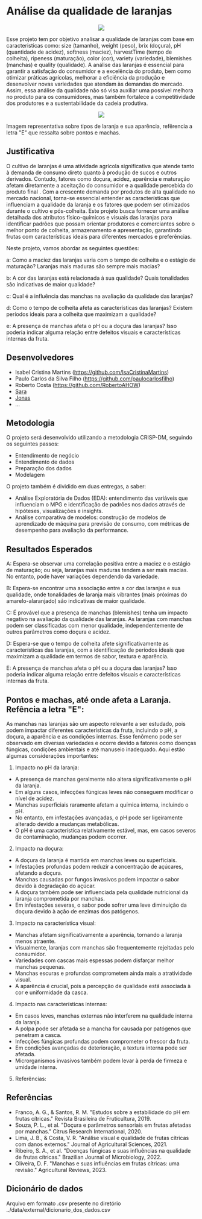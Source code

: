 # Análise da qualidade de laranjas

<p align="center">
  <img src="https://opopular.com.br/image/policy%3A1.3056345%3A1691819402%2Fimage.jpg%3F%26f%3D3x2" alt=" " />
</p>

Esse projeto tem por objetivo analisar a qualidade de laranjas com base em caracteristicas como: size (tamanho), weight (peso), brix (doçura), pH (quantidade de acidez), softness (maciez), harvestTime (tempo de colheita), ripeness (maturação), color (cor), variety (variedade), blemishes (manchas) e quality (qualidade). A análise das laranjas é essencial para garantir a satisfação do consumidor e a excelência do produto, bem como otimizar práticas agrícolas, melhorar a eficiência da produção e desenvolver novas variedades que atendam às demandas do mercado. Assim, essa análise da qualidade não só visa auxiliar uma possível melhora no produto para os consumidores, mas também fortalece a competitividade dos produtores e a sustentabilidade da cadeia produtiva.

<p align="center">
  <img src="http://www.brasilcult.pro.br/frutas/imagens/laranja02.jpg" alt=" " />
</p>

Imagem representativa sobre tipos de laranja e sua aparência, refêrencia a letra "E" que ressalta sobre pontos e machas.

## Justificativa

O cultivo de laranjas é uma atividade agrícola significativa que atende tanto à demanda de consumo direto quanto à produção de sucos e outros derivados. Contudo, fatores como doçura, acidez, aparência e maturação afetam diretamente a aceitação do consumidor e a qualidade percebida do produto final . Com a crescente demanda por produtos de alta qualidade no mercado nacional, torna-se essencial entender as características que influenciam a qualidade da laranja e os fatores que podem ser otimizados durante o cultivo e pós-colheita. Este projeto busca fornecer uma análise detalhada dos atributos físico-químicos e visuais das laranjas para identificar padrões que possam orientar produtores e comerciantes sobre o melhor ponto de colheita, armazenamento e apresentação, garantindo frutas com características ideais para diferentes mercados e preferências.

Neste projeto, vamos abordar as seguintes questões:

<div align=" ">
a: Como a maciez das laranjas varia com o tempo de colheita e o estágio de maturação? Laranjas mais maduras são sempre mais macias?

b: A cor das laranjas está relacionada à sua qualidade? Quais tonalidades são indicativas de maior qualidade?

c: Qual é a influência das manchas na avaliação da qualidade das laranjas?

d: Como o tempo de colheita afeta as características das laranjas? Existem períodos ideais para a colheita que maximizam a qualidade?

e: A presença de manchas afeta o pH ou a doçura das laranjas? Isso poderia indicar alguma relação entre defeitos visuais e características internas da fruta.

</div>

## Desenvolvedores

- Isabel Cristina Martins (https://github.com/IsaCristinaMartins)
- Paulo Carlos da Silva Filho (https://github.com/paulocarlosfilho)
- Roberto Costa (https://github.com/RobertoAHOW)
- [Sara](url-do-github-do-desenvolvedor-#3)
- [Jonas](url-do-github-do-desenvolvedor-#4)
- ...

## Metodologia

O projeto será desenvolvido utilizando a metodologia CRISP-DM, seguindo os seguintes passos:

<div align = " ">

- Entendimento de negócio
- Entendimento de dados
- Preparação dos dados
- Modelagem

</div>

O projeto também é dividido em duas entregas, a saber:

<div align = " ">

- Análise Exploratória de Dados (EDA): entendimento das variáveis que influenciam o MPG e identificação de padrões nos dados através de hipóteses, visualizações e insights.
- Análise comparativa de modelos: construção de modelos de aprendizado de máquina para previsão de consumo, com métricas de desempenho para avaliação da performance.

</div>

## Resultados Esperados

A: Espera-se observar uma correlação positiva entre a maciez e o estágio de maturação; ou seja, laranjas mais maduras tendem a ser mais macias. No entanto, pode haver variações dependendo da variedade.

B: Espera-se encontrar uma associação entre a cor das laranjas e sua qualidade, onde tonalidades de laranja mais vibrantes (mais próximas do amarelo-alaranjado) são indicativas de maior qualidade.

C: É provável que a presença de manchas (blemishes) tenha um impacto negativo na avaliação da qualidade das laranjas. As laranjas com manchas podem ser classificadas com menor qualidade, independentemente de outros parâmetros como doçura e acidez.

D: Espera-se que o tempo de colheita afete significativamente as características das laranjas, com a identificação de períodos ideais que maximizam a qualidade em termos de sabor, textura e aparência.

E: A presença de manchas afeta o pH ou a doçura das laranjas? Isso poderia indicar alguma relação entre defeitos visuais e características internas da fruta.


## Pontos e machas, até onde afeta a Laranja. Refência a letra "E":

As manchas nas laranjas são um aspecto relevante a ser estudado, pois podem impactar diferentes características da fruta, incluindo o pH, a doçura, a aparência e as condições internas. Esse fenômeno pode ser observado em diversas variedades e ocorre devido a fatores como doenças fúngicas, condições ambientais e até manuseio inadequado. Aqui estão algumas considerações importantes:

1. Impacto no pH da laranja:

- A presença de manchas geralmente não altera significativamente o pH da laranja.
- Em alguns casos, infecções fúngicas leves não conseguem modificar o nível de acidez.
- Manchas superficiais raramente afetam a química interna, incluindo o pH.
- No entanto, em infestações avançadas, o pH pode ser ligeiramente alterado devido a mudanças metabólicas.
- O pH é uma característica relativamente estável, mas, em casos severos de contaminação, mudanças podem ocorrer.

2. Impacto na doçura:

- A doçura da laranja é mantida em manchas leves ou superficiais.
- Infestações profundas podem reduzir a concentração de açúcares, afetando a doçura.
- Manchas causadas por fungos invasivos podem impactar o sabor devido à degradação do açúcar.
- A doçura também pode ser influenciada pela qualidade nutricional da laranja comprometida por manchas.
- Em infestações severas, o sabor pode sofrer uma leve diminuição da doçura devido à ação de enzimas dos patógenos.

3. Impacto na característica visual:

- Manchas afetam significativamente a aparência, tornando a laranja menos atraente.
- Visualmente, laranjas com manchas são frequentemente rejeitadas pelo consumidor.
- Variedades com cascas mais espessas podem disfarçar melhor manchas pequenas.
- Manchas escuras e profundas comprometem ainda mais a atratividade visual.
- A aparência é crucial, pois a percepção de qualidade está associada à cor e uniformidade da casca.

4. Impacto nas características internas:

- Em casos leves, manchas externas não interferem na qualidade interna da laranja.
- A polpa pode ser afetada se a mancha for causada por patógenos que penetram a casca.
- Infecções fúngicas profundas podem comprometer o frescor da fruta.
- Em condições avançadas de deterioração, a textura interna pode ser afetada.
- Microrganismos invasivos também podem levar à perda de firmeza e umidade interna.

5. Referências:

## Referências

- Franco, A. G., & Santos, R. M. "Estudos sobre a estabilidade do pH em frutas cítricas." Revista Brasileira de Fruticultura, 2019.
- Souza, P. L., et al. "Doçura e parâmetros sensoriais em frutas afetadas por manchas." Citrus Research International, 2020.
- Lima, J. B., & Costa, V. R. "Análise visual e qualidade de frutas cítricas com danos externos." Journal of Agricultural Sciences, 2021.
- Ribeiro, S. A., et al. "Doenças fúngicas e suas influências na qualidade de frutas cítricas." Brazilian Journal of Microbiology, 2022.
- Oliveira, D. F. "Manchas e suas influências em frutas cítricas: uma revisão." Agricultural Reviews, 2023. 

## Dicionário de dados

Arquivo em formato .csv presente no diretório ../data/external/dicionario_dos_dados.csv
